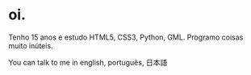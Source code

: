 # oi.

Tenho 15 anos e estudo HTML5, CSS3, Python, GML.
Programo coisas muito inúteis.

You can talk to me in english, português, 日本語
